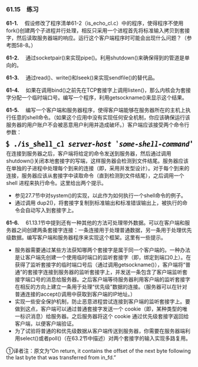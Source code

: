 ### 61.15　练习

**61-1.** 　假设修改了程序清单61-2（is_echo_cl.c）中的程序，使得程序不使用fork()创建两个子进程并行处理，相反只采用一个进程首先将标准输入拷贝到套接字，然后读取服务器端的响应。运行这个客户端程序时可能会出现什么问题？（参考图58-8。）

**61-2.** 　通过socketpair()来实现pipe()。利用shutdown()来确保得到的管道是单向的。

**61-3.** 　通过read()、write()和lseek()来实现sendfile()的替代品。

**61-4.** 　如果在调用bind()之前先在TCP套接字上调用listen()，那么内核会为套接字分配一个临时端口号。编写一个程序，利用getsockname()来显示这个结果。

**61-5.** 　编写一个客户端和服务器程序，使得客户端能够在服务器所在的主机上执行任意的shell命令。（如果这个应用中没有实现任何安全机制，你应该确保运行该服务器的用户账户不会被恶意用户利用并造成破坏。）客户端应该接受两个命令行参数：



![1576.png](../images/1576.png)
在连接到服务器之后，客户端将给定的命令发送到服务器，然后通过调用 shutdown()关闭本地套接字的写端，这样服务器会检测到文件结尾。服务器应该在单独的子进程中处理每个到来的连接（即，采用并发型设计）。对于每个到来的连接，服务器应该从套接字中读取命令（直到检测到文件结尾），之后调用一个 shell 进程来执行命令。这里给出两个提示。

+ 参见27.7节中对system()的实现，以此作为如何执行一个shell命令的例子。
+ 通过调用 dup2()，将套接字复制到标准输出和标准错误输出上，被执行的命令会自动写入到套接字上。

**61-6.** 　61.13.1节中提到还有一种其他的方法可处理带外数据。可以在客户端和服务器之间创建两条套接字连接：一条连接用于处理普通数据，另一条用于处理优先级数据。编写客户端和服务器程序来实现这个框架。这里有一些提示。

+ 服务器需要通过某些方法获知哪两个套接字是属于同一个客户端的。一种办法是让客户端先创建一个使用临时端口的监听套接字（即，绑定到端口0上）。在获得了监听套接字的临时端口号后（通过调用getsockname()），客户端将“普通”的套接字连接到服务器的监听套接字上，并发送一条包含了客户端监听套接字端口号的消息给服务器。之后客户端等待服务器利用客户端的监听套接字在相反的方向上建立一条用于处理“优先级”数据的连接。（服务器可以在针对普通连接的accept()调用中获取到客户端的IP地址。）
+ 实现一些安全保护机制，防止恶意进程尝试连接到客户端的监听套接字上。要做到这点，客户端可以通过普通套接字发送一个 cookie（即，某种类型的唯一标识消息）给服务器。之后服务器将这个 cookie 通过优先级套接字返回给客户端，以便客户端验证。
+ 为了试验将普通的和优先级数据从客户端传送到服务器，你需要在服务器端利用select()或者poll()（在63.2节中描述）对两个套接字的输入实现多路复用。

①译者注：原文为“On return, it contains the offset of the next byte following the last byte that was transferred from in_fd.”



